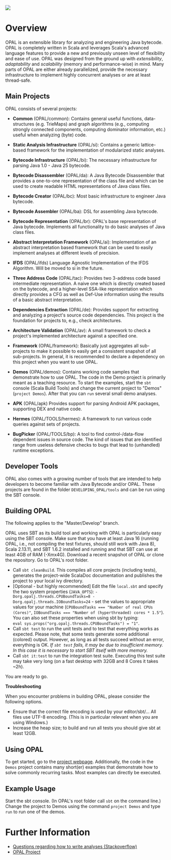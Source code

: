 ![](https://github.com/opalj/OPAL/workflows/Build%20and%20Execute%20Tests/badge.svg)

# Overview
OPAL is an extensible library for analyzing and engineering Java bytecode.
OPAL is completely written in Scala and leverages Scala's advanced language features to provide a new and previously unseen level of flexibility and ease of use.
OPAL was designed from the ground up with *extensibility*, *adaptability* and *scalability* (memory and performance-wise) in mind.
Many parts of OPAL are either already parallelized, provide the necessary infrastructure to implement highly concurrent analyses or are at least thread-safe.

## Main Projects
OPAL consists of several projects:

* **Common** (OPAL/common): Contains general useful functions, data-structures (e.g. TrieMaps) and graph algorithms (e.g., computing strongly connected components, computing dominator information, etc.) useful when analyzing (byte) code.

* **Static Analysis Infrastructure** (OPAL/si): Contains a generic lattice-based framework for the implementation of modularized static analyses.

* **Bytecode Infrastructure** (OPAL/bi): The necessary infrastructure for parsing Java 1.0 - Java 25 bytecode.

* **Bytecode Disassembler** (OPAL/da): A Java Bytecode Disassembler that provides a one-to-one representation of the class file and which can be used to create readable HTML representations of Java class files.

* **Bytecode Creator** (OPAL/bc): Most basic infrastructure to engineer Java bytecode.

* **Bytecode Assembler** (OPAL/ba): DSL for assembling Java bytecode.

* **Bytecode Representation** (OPAL/br): OPAL's base representation of Java bytecode. Implements all functionality to do basic analyses of Java class files.

* **Abstract Interpretation Framework** (OPAL/ai): Implementation of an abstract interpretation based framework that can be used to easily implement analyses at different levels of precision.

* **IFDS** (OPAL/ifds) Language Agnostic Implementation of the IFDS Algorithm. Will be moved to si in the future.

* **Three Address Code** (OPAL/tac): Provides two 3-address code based intermediate representation. A naive one which is directly created based on the bytecode, and a higher-level SSA-like representation which directly provides a CFG as well as Def-Use information using the results of a basic abstract interpretation. 

* **Dependencies Extraction** (OPAL/de): Provides support for extracting and analyzing a project's source code dependencies. This project is the foundation for projects to, e.g., check architectures.

* **Architecture Validation** (OPAL/av): A small framework to check a project's implemented architecture against a specified one.

* **Framework** (OPAL/framework): Basically just aggregates all sub-projects to make it possible to easily get a consistent snapshot of all sub-projects. In general, it is recommended to declare a dependency on this project when you want to use OPAL.

* **Demos** (OPAL/demos): Contains working code samples that demonstrate how to use OPAL. The code in the Demo project is primarily meant as a teaching resource. To start the examples, start the `sbt` console (Scala Build Tools) and change the current project to "Demos" (`project Demos`). After that you can `run` several small demo analyses.

* **APK** (OPAL/apk) Provides support for parsing Android APK packages, supporting DEX and native code.

* **Hermes** (OPAL/TOOLS/hermes): A framework to run various code queries against sets of projects.

* **BugPicker** (OPAL/TOOLS/bp): A tool to find control-/data-flow dependent issues in source code. The kind of issues that are identified range from useless defensive checks to bugs that lead to (unhandled) runtime exceptions.

## Developer Tools

OPAL also comes with a growing number of tools that are intended to help developers to become familiar with Java Bytecode and/or OPAL. These projects are found in the folder `DEVELOPING_OPAL/tools` and can be run using the SBT console.

## Building OPAL
The following applies to the "Master/Develop" branch.

OPAL uses SBT as its build tool and working with OPAL is particularly easy using the SBT console.
Make sure that you have at least Java 16 (running OPAL, i.e., not compiling the test fixtures, should still work with Java 8), Scala 2.13.11, and SBT 1.6.2 installed and running and that SBT can use at least 4GB of RAM (-Xmx4G). Download a recent snapshot of OPAL or clone the repository.
Go to OPAL's root folder.

* Call `sbt cleanBuild`. This compiles all core projects (including tests), generates the project-wide ScalaDoc documentation and publishes the project to your local ivy directory.
* [Optional - but highly recommended] Edit the file `local.sbt` and specify the two system properties (`JAVA_OPTS`): `-Dorg.opalj.threads.CPUBoundTasks=8
-Dorg.opalj.threads.IOBoundTasks=24` - set the values to appropriate values for your machine (`CPUBoundTasks === "Number of real CPUs (Cores)"`, `IOBoundTasks === "Number of (hyperthreaded) cores * 1.5"`). You can also set these properties when using sbt by typing:  
`eval sys.props("org.opalj.threads.CPUBoundTasks") = "1"`.
* Call `sbt test` to run the unit tests and to test that everything works as expected. Please note, that some tests generate some additional (colored) output. However, as long as all tests succeed without an error, everything is OK. *If `sbt test` fails, it may be due to insufficient memory. In this case it is necessary to start SBT itself with more memory.*
* Call `sbt it:test` to run the integration test suite. Executing this test suite may take very long (on a fast desktop with 32GB and 8 Cores it takes ~2h).

You are ready to go.

**Troubleshooting**

When you encounter problems in building OPAL, please consider the following options.

 - Ensure that the correct file encoding is used by your editor/sbt/... All files use UTF-8 encoding. (This is in particular relevant when you are using Windows.)
 - Increase the heap size; to build and run all tests you should give sbt at least 12GB.

## Using OPAL
To get started, go to the [project webpage](http://www.opal-project.de). Additionally, the code in the `Demos` project contains many short(er) examples that demonstrate how to solve commonly recurring tasks. Most examples can directly be executed.

## Example Usage
Start the sbt console. (In OPAL's root folder call `sbt` on the command line.)
Change the project to Demos using the command `project Demos` and type `run` to run one of the demos.

# Further Information
* [Questions regarding how to write analyses (Stackoverflow)](http://stackoverflow.com/questions/tagged/opal-framework?sort=newest)
* [OPAL Project](http://www.opal-project.de)
